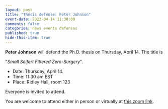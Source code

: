 ```yaml
---
layout: post
title: "Thesis defense: Peter Johnson"
event-date: 2022-04-14 11:30:00
comments: false
categories: news events defenses
published: true
hide-this-item: true
---
```


**Peter Johnson** will defend the Ph.D. thesis on Thursday, April 14.
The title is

"_Small Seifert Fibered Zero-Surgery_".

- Date: Thursday, April 14.
- Time: 11:30 am EST
- Place: Ridley Hall, room 123

Everyone is invited to attend.

You are welcome to attend either in person or virtually at [this zoom link](https://virginia.zoom.us/j/97909712599?pwd=S1lFeUhLeEpjVnBJR1NRTmFxKzZPUT09).
